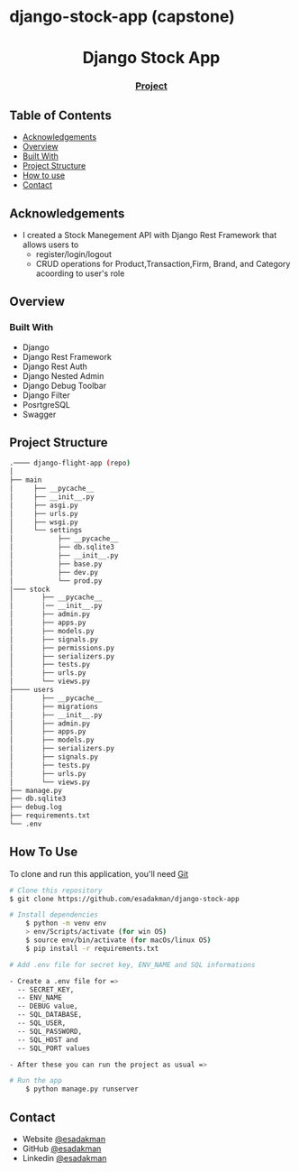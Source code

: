 # django-stock-app (capstone) 
<!-- Please update value in the {}  -->

<h1 align="center">Django Stock App</h1>

<div align="center">
  <h3> 
    <a href="https://github.com/esadakman/django-stock-app">
      Project
    </a> 
  </h3>
</div>

<!-- TABLE OF CONTENTS -->

## Table of Contents

- [Acknowledgements](#acknowledgements)
- [Overview](#overview)
- [Built With](#built-with)
- [Project Structure](#project-structure)
- [How to use](#how-to-use)
- [Contact](#contact)


## Acknowledgements

- I created a Stock Manegement API with Django Rest Framework that allows users to
    - register/login/logout
    - CRUD operations for Product,Transaction,Firm, Brand, and Category acoording to user's role

<!-- OVERVIEW -->
## Overview

 



### Built With

<!-- This section should list any major frameworks that you built your project using. Here are a few examples.-->

- Django
- Django Rest Framework
- Django Rest Auth
- Django Nested Admin
- Django Debug Toolbar
- Django Filter 
- PosrtgreSQL
- Swagger

## Project Structure

```bash
.──── django-flight-app (repo)
│
├── main
│     ├── __pycache__ 
│     ├── __init__.py 
│     ├── asgi.py
│     ├── urls.py
│     ├── wsgi.py
│     └── settings
│           ├── __pycache__
│           ├── db.sqlite3
│           ├── __init__.py 
│           ├── base.py
│           ├── dev.py 
│           └── prod.py
│─── stock
│       ├── __pycache__
│       │── __init__.py
│       ├── admin.py
│       ├── apps.py
│       ├── models.py 
│       ├── signals.py
│       ├── permissions.py 
│       ├── serializers.py 
│       ├── tests.py
│       ├── urls.py
│       └── views.py
├──── users
│       ├── __pycache__
│       ├── migrations
│       ├── __init__.py
│       ├── admin.py
│       ├── apps.py
│       ├── models.py
│       ├── serializers.py
│       ├── signals.py 
│       ├── tests.py
│       ├── urls.py
│       └── views.py 
├── manage.py
├── db.sqlite3
├── debug.log
├── requirements.txt
└── .env

```

## How To Use 

To clone and run this application, you'll need [Git](https://git-scm.com)

```bash
# Clone this repository
$ git clone https://github.com/esadakman/django-stock-app 

# Install dependencies
    $ python -m venv env
    > env/Scripts/activate (for win OS)
    $ source env/bin/activate (for macOs/linux OS)
    $ pip install -r requirements.txt 

# Add .env file for secret key, ENV_NAME and SQL informations 

- Create a .env file for =>
  -- SECRET_KEY,
  -- ENV_NAME  
  -- DEBUG value, 
  -- SQL_DATABASE,
  -- SQL_USER,
  -- SQL_PASSWORD,
  -- SQL_HOST and
  -- SQL_PORT values

- After these you can run the project as usual => 

# Run the app
    $ python manage.py runserver
```

## Contact

- Website [@esadakman](https://esadakman.github.io/)
- GitHub [@esadakman](https://github.com/esadakman)
- Linkedin [@esadakman](https://www.linkedin.com/in/esadakman/)

 